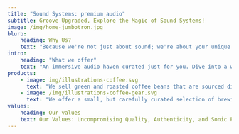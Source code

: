```yaml
---
title: "Sound Systems: premium audio"
subtitle: Groove Upgraded, Explore the Magic of Sound Systems!
image: /img/home-jumbotron.jpg
blurb:
    heading: Why Us?
    text: "Because we're not just about sound; we're about your unique sonic story. Our commitment is to elevate your audio experience with top-notch quality, expert insights, and a passion for perfecting your sound journey. where your music deserves the best."
intro:
    heading: "What we offer"
    text: "An immersive audio haven curated just for you. Dive into a world of premium sound systems, expert advice, and the latest in audio technology. Elevate your listening experience with our commitment to quality and passion for all things sound. Discover, enhance, and enjoy the best in audio, tailored to your unique preferences."
products:
    - image: img/illustrations-coffee.svg
      text: "We sell green and roasted coffee beans that are sourced directly from independent farmers and farm cooperatives. We’re proud to offer a variety of coffee beans grown with great care for the environment and local communities. Check our post or contact us directly for current availability."
    - image: /img/illustrations-coffee-gear.svg
      text: "We offer a small, but carefully curated selection of brewing gear and tools for every taste and experience level. No matter if you roast your own beans or just bought your first french press, you’ll find a gadget to fall in love with in our shop."
values:
    heading: Our values
    text: Our Values: Uncompromising Quality, Authenticity, and Sonic Passion. We're driven by a commitment to deliver top-tier sound experiences. At the heart of our mission is a dedication to excellence, innovation, and a shared love for the transformative power of sound. Join us on a journey where values shape exceptional audio encounters.
---
```


